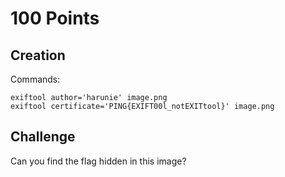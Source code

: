 # 100 Points

## Creation
Commands:
```
exiftool author='harunie' image.png
exiftool certificate='PING{EXIFT00l_notEXITtool}' image.png
```

## Challenge
Can you find the flag hidden in this image?